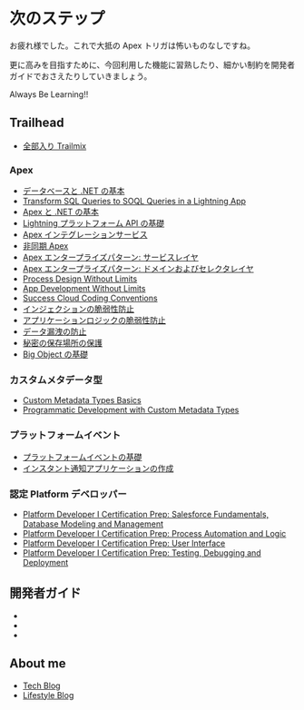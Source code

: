 # 次のステップ

お疲れ様でした。これで大抵の Apex トリガは怖いものなしですね。

更に高みを目指すために、今回利用した機能に習熟したり、細かい制約を開発者ガイドでおさえたりしていきましょう。

Always Be Learning!!

## Trailhead

- [全部入り Trailmix](https://trailhead.salesforce.com/users/takahito0508/trailmixes/apex-intermediate-next-step)

### Apex

- [データベースと .NET の基本](https://trailhead.salesforce.com/ja/content/learn/modules/database_basics_dotnet)
- [Transform SQL Queries to SOQL Queries in a Lightning App](https://trailhead.salesforce.com/ja/content/learn/projects/transform-sql-queries-to-soql-queries-in-a-lightning-app)
- [Apex と .NET の基本](https://trailhead.salesforce.com/ja/content/learn/modules/apex_basics_dotnet)
- [Lightning プラットフォーム API の基礎](https://trailhead.salesforce.com/ja/content/learn/modules/api_basics)
- [Apex インテグレーションサービス](https://trailhead.salesforce.com/ja/content/learn/modules/apex_integration_services)
- [非同期 Apex](https://trailhead.salesforce.com/ja/content/learn/modules/asynchronous_apex)
- [Apex エンタープライズパターン: サービスレイヤ](https://trailhead.salesforce.com/ja/content/learn/modules/apex_patterns_sl)
- [Apex エンタープライズパターン: ドメインおよびセレクタレイヤ](https://trailhead.salesforce.com/ja/content/learn/modules/apex_patterns_dsl)
- [Process Design Without Limits](https://trailhead.salesforce.com/ja/content/learn/modules/process-design-without-limits)
- [App Development Without Limits](https://trailhead.salesforce.com/ja/content/learn/modules/app-development-without-limits)
- [Success Cloud Coding Conventions](https://trailhead.salesforce.com/ja/content/learn/modules/success-cloud-coding-conventions)
- [インジェクションの脆弱性防止](https://trailhead.salesforce.com/ja/content/learn/modules/secdev_injection_vulnerabilities)
- [アプリケーションロジックの脆弱性防止](https://trailhead.salesforce.com/ja/content/learn/modules/secdev_application_logic_vulnerabilities)
- [データ漏洩の防止](https://trailhead.salesforce.com/ja/content/learn/modules/data-leak-prevention)
- [秘密の保存場所の保護](https://trailhead.salesforce.com/ja/content/learn/modules/secure-secret-storage)
- [Big Object の基礎](https://trailhead.salesforce.com/ja/content/learn/modules/big_objects)

### カスタムメタデータ型

- [Custom Metadata Types Basics](https://trailhead.salesforce.com/ja/content/learn/modules/custom_metadata_types_dec)
- [Programmatic Development with Custom Metadata Types](https://trailhead.salesforce.com/ja/content/learn/modules/custom_metadata_types_adv)

### プラットフォームイベント

- [プラットフォームイベントの基礎](https://trailhead.salesforce.com/ja/content/learn/modules/platform_events_basics)
- [インスタント通知アプリケーションの作成](https://trailhead.salesforce.com/ja/content/learn/projects/workshop-platform-events)

### 認定 Platform デベロッパー

- [Platform Developer I Certification Prep: Salesforce Fundamentals, Database Modeling and Management](https://trailhead.salesforce.com/ja/content/learn/modules/platform-developer-i-certification-prep-fundamentals-and-database-modeling)
- [Platform Developer I Certification Prep: Process Automation and Logic](https://trailhead.salesforce.com/ja/content/learn/modules/platform-developer-i-certification-prep-logic-and-process-automation)
- [Platform Developer I Certification Prep: User Interface](https://trailhead.salesforce.com/ja/content/learn/modules/platform-developer-i-certification-prep-user-interfaces)
- [Platform Developer I Certification Prep: Testing, Debugging and Deployment](https://trailhead.salesforce.com/ja/content/learn/modules/platform-developer-i-certification-prep-testing-debugging-and-deployment)

## 開発者ガイド

- []()
- []()
- []()

## About me

- [Tech Blog](https://qiita.com/takahito0508)
- [Lifestyle Blog](https://medium.com/takahitomiyamoto)
